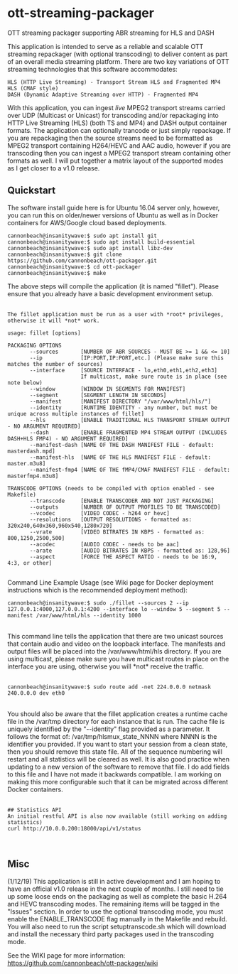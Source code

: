# ott-streaming-packager

OTT streaming packager supporting ABR streaming for HLS and DASH

This application is intended to serve as a reliable and scalable OTT streaming repackager (with optional transcoding) to deliver content as part of an overall media streaming platform. There are two key variations of OTT streaming technologies that this software accommodates:

    HLS (HTTP Live Streaming) - Transport Stream HLS and Fragmented MP4 HLS (CMAF style)
    DASH (Dynamic Adaptive Streaming over HTTP) - Fragmented MP4 

With this application, you can ingest *live* MPEG2 transport streams carried over UDP (Multicast or Unicast) for transcoding and/or repackaging into HTTP Live Streaming (HLS) (both TS and MP4) and DASH output container formats.  The application can optionally trancode or just simply repackage.  If you are repackaging then the source streams need to be formatted as MPEG2 transport containing H264/HEVC and AAC audio, however if you are transcoding then you can ingest a MPEG2 transport stream containing other formats as well.  I will put together a matrix layout of the supported modes as I get closer to a v1.0 release.

## Quickstart

The software install guide here is for Ubuntu 16.04 server only, however, you can run this on older/newer versions of Ubuntu as well as in Docker containers for AWS/Google cloud based deployments.

```
cannonbeach@insanitywave:$ sudo apt install git
cannonbeach@insanitywave:$ sudo apt install build-essential
cannonbeach@insanitywave:$ sudo apt install libz-dev
cannonbeach@insanitywave:$ git clone https://github.com/cannonbeach/ott-packager.git
cannonbeach@insanitywave:$ cd ott-packager
cannonbeach@insanitywave:$ make
```
The above steps will compile the application (it is named "fillet"). Please ensure that you already have a basic development environment setup.<br>
<br>

```
The fillet application must be run as a user with *root* privileges, otherwise it will *not* work.

usage: fillet [options]

PACKAGING OPTIONS
       --sources       [NUMBER OF ABR SOURCES - MUST BE >= 1 && <= 10]
       --ip            [IP:PORT,IP:PORT,etc.] (Please make sure this matches the number of sources)
       --interface     [SOURCE INTERFACE - lo,eth0,eth1,eth2,eth3]
                       If multicast, make sure route is in place (see note below)
       --window        [WINDOW IN SEGMENTS FOR MANIFEST]
       --segment       [SEGMENT LENGTH IN SECONDS]
       --manifest      [MANIFEST DIRECTORY "/var/www/html/hls/"]
       --identity      [RUNTIME IDENTITY - any number, but must be unique across multiple instances of fillet]
       --hls           [ENABLE TRADITIONAL HLS TRANSPORT STREAM OUTPUT - NO ARGUMENT REQUIRED]
       --dash          [ENABLE FRAGMENTED MP4 STREAM OUTPUT (INCLUDES DASH+HLS FMP4) - NO ARGUMENT REQUIRED]
       --manifest-dash [NAME OF THE DASH MANIFEST FILE - default: masterdash.mpd]
       --manifest-hls  [NAME OF THE HLS MANIFEST FILE - default: master.m3u8]
       --manifest-fmp4 [NAME OF THE fMP4/CMAF MANIFEST FILE - default: masterfmp4.m3u8]

TRANSCODE OPTIONS (needs to be compiled with option enabled - see Makefile)
       --transcode     [ENABLE TRANSCODER AND NOT JUST PACKAGING]
       --outputs       [NUMBER OF OUTPUT PROFILES TO BE TRANSCODED]
       --vcodec        [VIDEO CODEC - h264 or hevc]
       --resolutions   [OUTPUT RESOLUTIONS - formatted as: 320x240,640x360,960x540,1280x720]
       --vrate         [VIDEO BITRATES IN KBPS - formatted as: 800,1250,2500,500]
       --acodec        [AUDIO CODEC - needs to be aac]
       --arate         [AUDIO BITRATES IN KBPS - formatted as: 128,96]
       --aspect        [FORCE THE ASPECT RATIO - needs to be 16:9, 4:3, or other]
                                                                             
```
Command Line Example Usage (see Wiki page for Docker deployment instructions which is the recommended deployment method):<br>
```
cannonbeach@insanitywave:$ sudo ./fillet --sources 2 --ip 127.0.0.1:4000,127.0.0.1:4200 --interface lo --window 5 --segment 5 --manifest /var/www/html/hls --identity 1000
```
<br>
This command line tells the application that there are two unicast sources that contain audio and video on the loopback interface. The manifests and output files will be placed into the /var/www/html/hls directory. If you are using multicast, please make sure you have multicast routes in place on the interface you are using, otherwise you will *not* receive the traffic.<br>
<br>

```
cannonbeach@insanitywave:$ sudo route add -net 224.0.0.0 netmask 240.0.0.0 dev eth0
```

<br>
You should also be aware that the fillet application creates a runtime cache file in the /var/tmp directory for each instance that is run. The cache file is uniquely identified by the "--identity" flag provided as a parameter. It follows the format of: /var/tmp/hlsmux_state_NNNN where NNNN is the identifier you provided. If you want to start your session from a clean state, then you should remove this state file. All of the sequence numbering will restart and all statistics will be cleared as well. It is also good practice when updating to a new version of the software to remove that file. I do add fields to this file and I have not made it backwards compatible.  I am working on making this more configurable such that it can be migrated across different Docker containers.<br>
<br>

```
## Statistics API
An initial restful API is also now available (still working on adding statistics)
curl http://10.0.0.200:18000/api/v1/status
```

<br>

## Misc
(1/12/19) This application is still in active development and I am hoping to have an official v1.0 release in the next couple of months.  I still need to tie up some loose ends on the packaging as well as complete the basic H.264 and HEVC transcoding modes.  The remaining items will be tagged in the "Issues" section.
In order to use the optional transcoding mode, you must enable the ENABLE_TRANSCODE flag manually in the Makefile and rebuild.  You will also need to run the script setuptranscode.sh which will download and install the necessary third party packages used in the transcoding mode.

See the WIKI page for more information:
https://github.com/cannonbeach/ott-packager/wiki
<br>
